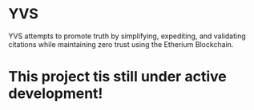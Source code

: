 # YVS
YVS attempts to promote truth by simplifying, expediting, and validating citations while maintaining zero trust using the Etherium Blockchain.

# This project tis still under active development!
